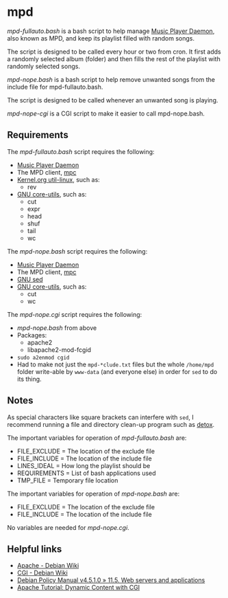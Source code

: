 # mpd

*mpd-fullauto.bash* is a bash script to help manage [Music Player Daemon](http://www.musicpd.org/), also known as MPD, and keep its playlist filled with random songs.

The script is designed to be called every hour or two from cron.  It first adds a randomly selected album (folder) and then fills the rest of the playlist with randomly selected songs.

*mpd-nope.bash* is a bash script to help remove unwanted songs from the include file for mpd-fullauto.bash.

The script is designed to be called whenever an unwanted song is playing.

*mpd-nope-cgi* is a CGI script to make it easier to call mpd-nope.bash.

## Requirements

The *mpd-fullauto.bash* script requires the following:

- [Music Player Daemon](http://www.musicpd.org/)
- The MPD client, [mpc](https://www.musicpd.org/clients/mpc/)
- [Kernel.org util-linux](https://mirrors.edge.kernel.org/pub/linux/utils/util-linux/), such as:
  - rev
- [GNU core-utils](https://www.gnu.org/software/coreutils/manual/coreutils.html), such as:
  - cut
  - expr
  - head
  - shuf
  - tail
  - wc

The *mpd-nope.bash* script requires the following:

- [Music Player Daemon](http://www.musicpd.org/)
- The MPD client, [mpc](https://www.musicpd.org/clients/mpc/)
- [GNU sed](https://www.gnu.org/software/sed/manual/sed.html)
- [GNU core-utils](https://www.gnu.org/software/coreutils/manual/coreutils.html), such as:
  - cut
  - wc

The *mpd-nope.cgi* script requires the following:

- *mpd-nope.bash* from above
- Packages:
  - apache2
  - libapache2-mod-fcgid
- `sudo a2enmod cgid`
- Had to make not just the `mpd-*clude.txt` files but the whole `/home/mpd` folder write-able by `www-data` (and everyone else) in order for `sed` to do its thing.

## Notes

As special characters like square brackets can interfere with `sed`, I recommend running a file and directory clean-up program such as [detox](https://linux.die.net/man/1/detox).

The important variables for operation of *mpd-fullauto.bash* are:

- FILE_EXCLUDE = The location of the exclude file
- FILE_INCLUDE = The location of the include file
- LINES_IDEAL = How long the playlist should be
- REQUIREMENTS = List of bash applications used
- TMP_FILE = Temporary file location

The important variables for operation of *mpd-nope.bash* are:

- FILE_EXCLUDE = The location of the exclude file
- FILE_INCLUDE = The location of the include file

No variables are needed for *mpd-nope.cgi*.

## Helpful links

- [Apache - Debian Wiki](https://wiki.debian.org/Apache)
- [CGI - Debian Wiki](https://wiki.debian.org/CGI)
- [Debian Policy Manual v4.5.1.0 » 11.5. Web servers and applications](https://www.debian.org/doc/debian-policy/ch-customized-programs.html#s-web-appl)
- [Apache Tutorial: Dynamic Content with CGI](https://httpd.apache.org/docs/2.4/howto/cgi.html)

